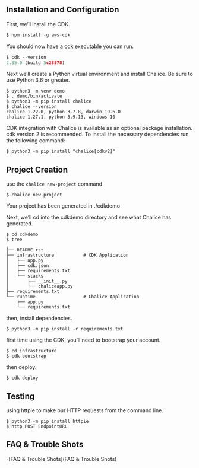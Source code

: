 ## Installation and Configuration

First, we’ll install the CDK.

```javascript
$ npm install -g aws-cdk
```
You should now have a cdk executable you can run.

```javascript
$ cdk --version
2.35.0 (build 5c23578)
```

Next we’ll create a Python virtual environment and install Chalice. Be sure to use Python 3.6 or greater.

```
$ python3 -m venv demo
$ . demo/bin/activate
$ python3 -m pip install chalice
$ chalice --version
chalice 1.22.0, python 3.7.8, darwin 19.6.0
chalice 1.27.1, python 3.9.13, windows 10
```
CDK integration with Chalice is available as an optional package installation. cdk version 2 is recommended. To install the necessary dependencies run the following command:

```
$ python3 -m pip install "chalice[cdkv2]"
```
## Project Creation

use the `chalice new-project` command

```
$ chalice new-project
```

Your project has been generated in ./cdkdemo

Next, we’ll cd into the cdkdemo directory and see what Chalice has generated.

```
$ cd cdkdemo
$ tree
.
├── README.rst
├── infrastructure           # CDK Application
│   ├── app.py
│   ├── cdk.json
│   ├── requirements.txt
│   └── stacks
│       ├── __init__.py
│       └── chaliceapp.py
├── requirements.txt
└── runtime                  # Chalice Application
    ├── app.py
    └── requirements.txt
```
then, install dependencies.

```
$ python3 -m pip install -r requirements.txt
```
first time using the CDK, you’ll need to bootstrap your account.

```
$ cd infrastructure
$ cdk bootstrap
 ```

then deploy.

```
$ cdk deploy
```

## Testing

 using httpie to make our HTTP requests from the command line.

 ```
$ python3 -m pip install httpie
$ http POST EndpointURL
```

## FAQ & Trouble Shots

-[FAQ & Trouble Shots](FAQ & Trouble Shots)